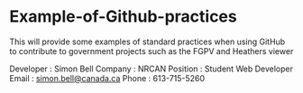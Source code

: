 # Example-of-Github-practices
This will provide some examples of standard practices when using GitHub to contribute to government projects such as the FGPV and Heathers viewer 

Developer : Simon Bell 
Company : NRCAN 
Position : Student Web Developer
Email : simon.bell@canada.ca
Phone : 613-715-5260





